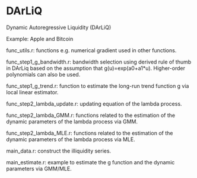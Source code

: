 # DArLiQ

Dynamic Autoregressive Liquidity (DArLiQ)

Example: Apple and Bitcoin

func_utils.r: functions e.g. numerical gradient used in other functions.

func_step1_g\_bandwidth.r: bandwidth selection using derived rule of thumb in DArLiq based on the assumption that g(u)=exp(a0+a1\*u). Higher-order polynomials can also be used.

func_step1_g\_trend.r: function to estimate the long-run trend function g via local linear estimator.

func_step2_lambda_update.r: updating equation of the lambda process.

func_step2_lambda_GMM.r: functions related to the estimation of the dynamic parameters of the lambda process via GMM.

func_step2_lambda_MLE.r: functions related to the estimation of the dynamic parameters of the lambda process via MLE.

main_data.r: construct the illiquidity series.

main_estimate.r: example to estimate the g function and the dynamic parameters via GMM/MLE.
